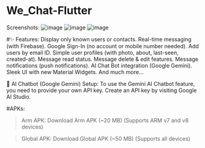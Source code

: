 # We_Chat-Flutter
Screenshots:
![image](https://github.com/user-attachments/assets/8f70a810-c0b3-45f1-b4f7-b1cef6ab3444)
![image](https://github.com/user-attachments/assets/8d4e54ab-9888-4579-bbd4-bfb1951d7142)
![image](https://github.com/user-attachments/assets/dae02394-01fa-4a08-83c8-731c2d60ed39)

#✨ Features:
Display only known users or contacts.
Real-time messaging (with Firebase).
Google Sign-In (no account or mobile number needed).
Add users by email ID.
Simple user profiles (with photo, about, last-seen, created-at).
Message read status.
Message delete & edit features.
Message notifications (push notifications).
AI Chat Bot integration (Google Gemini).
Sleek UI with new Material Widgets.
And much more...

🧠 AI Chatbot (Google Gemini) Setup:
To use the Gemini AI Chatbot feature, you need to provide your own API key.
Create an API key by visiting Google AI Studio.


#APKs:
> Arm APK:
Download Arm APK (~20 MB)
(Supports ARM v7 and v8 devices)

> Global APK:
Download Global APK (~50 MB)
(Supports all devices)
